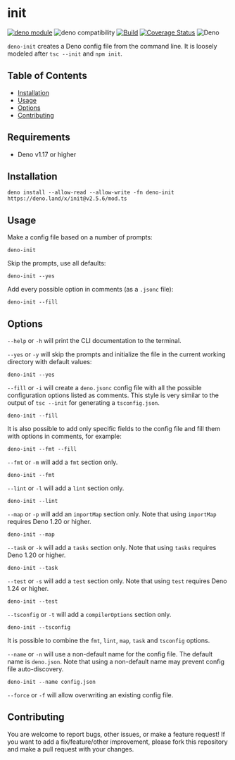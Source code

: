 # init

[![deno module](https://shield.deno.dev/x/init)](https://deno.land/x/init)
![deno compatibility](https://shield.deno.dev/deno/^1.17)
[![Build](https://github.com/GJZwiers/deno-init/actions/workflows/build.yaml/badge.svg)](https://github.com/GJZwiers/deno-init/actions/workflows/build.yaml)
[![Coverage Status](https://coveralls.io/repos/github/GJZwiers/deno-init/badge.svg?branch=main)](https://coveralls.io/github/GJZwiers/deno-init?branch=main)
![Deno](https://img.shields.io/static/v1?label=&message=init&color=lightblue&logo=data%3Aimage%2Fpng%3Bbase64%2CiVBORw0KGgoAAAANSUhEUgAAADIAAAAyCAMAAAAp4XiDAAAB41BMVEUAAAAAAAABAQECAgIDAwMEBAQFBQUGBgYHBwcICAgJCQkKCgoLCwsMDAwNDQ0ODg4PDw8QEBARERESEhITExMUFBQVFRUWFhYXFxcYGBgZGRkaGhobGxscHBwdHR0eHh4fHx8gICAhISEiIiIjIyMkJCQlJSUmJiYnJycpKSkqKiorKyssLCwuLi4wMDAxMTEyMjIzMzM0NDQ1NTU2NjY3Nzc4ODg5OTk6Ojo7Ozs8PDw9PT0%2BPj4%2FPz9AQEBBQUFCQkJDQ0NERERFRUVGRkZHR0dISEhJSUlKSkpLS0tMTExNTU1OTk5QUFBRUVFSUlJTU1NUVFRVVVVWVlZXV1dYWFhZWVlaWlpbW1tcXFxdXV1eXl5fX19gYGBhYWFiYmJkZGRlZWVmZmZnZ2doaGhqampra2tsbGxtbW1wcHBxcXF0dHR1dXV2dnZ3d3d4eHh5eXl6enp7e3t8fHx%2Bfn5%2Ff3%2BAgICBgYGCgoKDg4OEhISFhYWGhoaHh4eIiIiJiYmKioqLi4uMjIyNjY2Ojo6Pj4%2BQkJCRkZGSkpKTk5OUlJSVlZWWlpaXl5eYmJiZmZmampqbm5ucnJydnZ2enp6fn5%2BgoKChoaGioqKjo6OkpKSlpaWmpqaoqKipqamqqqqrq6u6nz8EAAAAAXRSTlMAQObYZgAAAu1JREFUeNqt0wOXJMkewNH%2FHbttjW3btm3btm175pu%2Bt7uVp7I7u9b7O0rdVETEf9OFCe2BTtOvxV9ok0y7%2FgSMAoxeD9eSnT8AqwCM2QMBsPL3BIqmAIMOQXQAUBBcBldgsqazEF2NB7jTWiwBHkCovQtRLKBjP2zLitWAe%2FBN9WuTxvtcIaDshp6sbSlOAtyH9zqG9Ye8rBZQdN2prpl3%2B0kb4KFRy7wgzDnuYb0B3NTlpn3laE7odxH4ZORhnwkTL3g4FG5od9Kuai3MWLp91Bc%2B6n3ZBMKQmzq3t4qbsK0WZuYJvYSA59qchlCyBb4nZGsdiKR6fggf4HgFEIA3CdlSD4YlBCGcbsS6yS3JZ27B5gYgJzbgq9fWTkVV5inl3IaNjcC65CH7fcCo7Qp2m33WJ0RCrnuNHpcAC%2B58j3i6AeAmn6xtMi1P9nLU0VK8hT6R1h485Z3VPQU4ExENTOk%2FbTI%2BMDRatAM68M7Knr6C4RGBTvO778EK9flnJB0C3lv2G%2BmIHLHGVe35EJURzzQ3M8AXi3v6TKRkvRM%2BSVbEhWgeWGJRLz%2F4mJKe9qgXhfoILOptKu9SwlIWRsGAUTXwJiU1FrOtMDkg7VVKlltJrygcAO2ep6SpYTWu%2Fxnp8CRHSmFWzyENPU2IfMfaa026PaBfRKyH6QbainYbLz5%2BdGQ8SvJ6DIDSmxxM7mIKFqAzQKRtBVBxjUiI8YDtQ7EBx1JyFUDNhYTMxCjTwfBpWIwZKfkB2KHnJslx9DQDgHmojzTAbZ2IXB1gCgBzIdLoCFdQEbm%2BwmSAdoZ3y5J5cI70aBmaqgG7tWufJQvhPE2RD2YBlrcjSxZBHZF2Br2xChP6ZUmJBcCDaNZsYDtqBmbJQAvBumhRf7ANZMl486FfZGqE3QXJPHMxOFo1A0vsrGlNdihSeM2egjHjWpNxuBaFK0NboEv%2B4FKUxe%2F2GkBtbn8p%2BBZ%2F2GCZRsSf92ZhB4COiz%2FFf9H%2FAb6oexxnpBFzAAAAAElFTkSuQmCC)

`deno-init` creates a Deno config file from the command line. It is loosely
modeled after `tsc --init` and `npm init`.

## Table of Contents

- [Installation](#installation)
- [Usage](#usage)
- [Options](#options)
- [Contributing](#contributing)

## Requirements

- Deno v1.17 or higher

## Installation

```
deno install --allow-read --allow-write -fn deno-init https://deno.land/x/init@v2.5.6/mod.ts
```

## Usage

Make a config file based on a number of prompts:

```
deno-init
```

Skip the prompts, use all defaults:

```
deno-init --yes
```

Add every possible option in comments (as a `.jsonc` file):

```
deno-init --fill
```

## Options

`--help` or `-h` will print the CLI documentation to the terminal.

`--yes` or `-y` will skip the prompts and initialize the file in the current
working directory with default values:

```
deno-init --yes
```

`--fill` or `-i` will create a `deno.jsonc` config file with all the possible
configuration options listed as comments. This style is very similar to the
output of `tsc --init` for generating a `tsconfig.json`.

```
deno-init --fill
```

It is also possible to add only specific fields to the config file and fill them
with options in comments, for example:

```
deno-init --fmt --fill
```

`--fmt` or `-m` will add a `fmt` section only.

```
deno-init --fmt
```

`--lint` or `-l` will add a `lint` section only.

```
deno-init --lint
```

`--map` or `-p` will add an `importMap` section only. Note that using
`importMap` requires Deno 1.20 or higher.

```
deno-init --map
```

`--task` or `-k` will add a `tasks` section only. Note that using `tasks`
requires Deno 1.20 or higher.

```
deno-init --task
```

`--test` or `-s` will add a `test` section only. Note that using `test`
requires Deno 1.24 or higher.

```
deno-init --test
```

`--tsconfig` or `-t` will add a `compilerOptions` section only.

```
deno-init --tsconfig
```

It is possible to combine the `fmt`, `lint`, `map`, `task` and `tsconfig`
options.

`--name` or `-n` will use a non-default name for the config file. The default
name is `deno.json`. Note that using a non-default name may prevent config file
auto-discovery.

```
deno-init --name config.json
```

`--force` or `-f` will allow overwriting an existing config file.

## Contributing

You are welcome to report bugs, other issues, or make a feature request! If you
want to add a fix/feature/other improvement, please fork this repository and
make a pull request with your changes.

